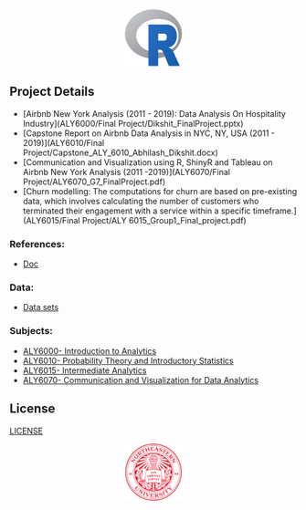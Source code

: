 <p align="center">
  <img width="100" height="100" src="/Images/R_logo.png">
</p>

## Project Details
- [Airbnb New York Analysis (2011 - 2019): Data Analysis On Hospitality Industry](ALY6000/Final Project/Dikshit_FinalProject.pptx)
- [Capstone Report on Airbnb Data Analysis in NYC, NY, USA (2011 - 2019)](ALY6010/Final Project/Capstone_ALY_6010_Abhilash_Dikshit.docx)
- [Communication and Visualization using R, ShinyR and Tableau on Airbnb New York Analysis (2011 -2019)](ALY6070/Final Project/ALY6070_G7_FinalProject.pdf)
- [Churn modelling: The computations for churn are based on pre-existing data, which involves calculating the number of customers who terminated their engagement with a service within a specific timeframe.](ALY6015/Final Project/ALY 6015_Group1_Final_project.pdf)


### References:
- [Doc](/Documents/)

### Data:
- [Data sets](Data)

### Subjects:
- [ALY6000- Introduction to Analytics](ALY6000)
- [ALY6010- Probability Theory and Introductory Statistics](ALY6010)
- [ALY6015- Intermediate Analytics](ALY6015)
- [ALY6070- Communication and Visualization for Data Analytics](ALY6070)

## License
[LICENSE](LICENSE)

<p align="center">
  <img width="100" height="100" src="/Images/NuLogo.png">
</p>